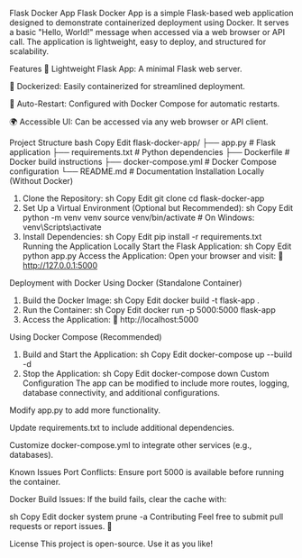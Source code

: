 Flask Docker App
Flask Docker App is a simple Flask-based web application designed to demonstrate containerized deployment using Docker. It serves a basic "Hello, World!" message when accessed via a web browser or API call. The application is lightweight, easy to deploy, and structured for scalability.

Features
🚀 Lightweight Flask App: A minimal Flask web server.

🐳 Dockerized: Easily containerized for streamlined deployment.

🔄 Auto-Restart: Configured with Docker Compose for automatic restarts.

🌍 Accessible UI: Can be accessed via any web browser or API client.

Project Structure
bash
Copy
Edit
flask-docker-app/
├── app.py                # Flask application
├── requirements.txt      # Python dependencies
├── Dockerfile            # Docker build instructions
├── docker-compose.yml    # Docker Compose configuration
└── README.md             # Documentation
Installation
Locally (Without Docker)
1. Clone the Repository:
sh
Copy
Edit
git clone <repository-url>
cd flask-docker-app
2. Set Up a Virtual Environment (Optional but Recommended):
sh
Copy
Edit
python -m venv venv
source venv/bin/activate   # On Windows: venv\Scripts\activate
3. Install Dependencies:
sh
Copy
Edit
pip install -r requirements.txt
Running the Application Locally
Start the Flask Application:
sh
Copy
Edit
python app.py
Access the Application:
Open your browser and visit:
🔗 http://127.0.0.1:5000

Deployment with Docker
Using Docker (Standalone Container)
1. Build the Docker Image:
sh
Copy
Edit
docker build -t flask-app .
2. Run the Container:
sh
Copy
Edit
docker run -p 5000:5000 flask-app
3. Access the Application:
🔗 http://localhost:5000

Using Docker Compose (Recommended)
1. Build and Start the Application:
sh
Copy
Edit
docker-compose up --build -d
2. Stop the Application:
sh
Copy
Edit
docker-compose down
Custom Configuration
The app can be modified to include more routes, logging, database connectivity, and additional configurations.

Modify app.py to add more functionality.

Update requirements.txt to include additional dependencies.

Customize docker-compose.yml to integrate other services (e.g., databases).

Known Issues
Port Conflicts: Ensure port 5000 is available before running the container.

Docker Build Issues: If the build fails, clear the cache with:

sh
Copy
Edit
docker system prune -a
Contributing
Feel free to submit pull requests or report issues. 🚀

License
This project is open-source. Use it as you like!
